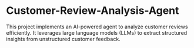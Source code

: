 # Customer-Review-Analysis-Agent
This project implements an AI-powered agent to analyze customer reviews efficiently. It leverages large language models (LLMs) to extract structured insights from unstructured customer feedback. 
